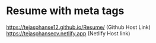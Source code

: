 # Resume with meta tags 
https://tejasphanse12.github.io/Resume/
(Github Host Link)
https://tejasphansecv.netlify.app
(Netlify Host link)
